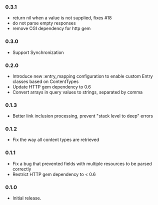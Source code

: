 ### 0.3.1
* return nil when a value is not supplied, fixes #18
* do not parse empty responses
* remove CGI dependency for http gem

### 0.3.0

* Support Synchronization


### 0.2.0

* Introduce new :entry_mapping configuration to enable custom Entry classes based on ContentTypes
* Update HTTP gem dependency to 0.6
* Convert arrays in query values to strings, separated by comma


### 0.1.3

* Better link inclusion processing, prevent "stack level to deep" errors


### 0.1.2

* Fix the way all content types are retrieved


### 0.1.1

* Fix a bug that prevented fields with multiple resources to be parsed correctly
* Restrict HTTP gem dependency to < 0.6


### 0.1.0

* Initial release.
